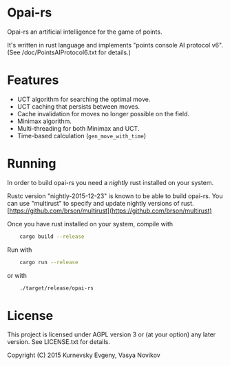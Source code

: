 Opai-rs
====

Opai-rs an artificial intelligence for the game of points.

It's written in rust language and implements "points console AI protocol v6". (See /doc/PointsAIProtocol6.txt for details.)


Features
====

* UCT algorithm for searching the optimal move.
* UCT caching that persists between moves.
* Cache invalidation for moves no longer possible on the field.
* Minimax algorithm.
* Multi-threading for both Minimax and UCT.
* Time-based calculation (`gen_move_with_time`)


Running
====

In order to build opai-rs you need a _nightly_ rust installed on your system.

Rustc version "nightly-2015-12-23" is known to be able to build opai-rs. You can use "multirust" to specify and update nightly versions of rust. [https://github.com/brson/multirust](https://github.com/brson/multirust)

Once you have rust installed on your system, compile with

```sh
    cargo build --release
```

Run with

```sh
    cargo run --release
```

or with

```sh
    ./target/release/opai-rs
```

License
====

This project is licensed under AGPL version 3 or (at your option) any later version. See LICENSE.txt for details.

Copyright (C) 2015 Kurnevsky Evgeny, Vasya Novikov

